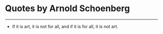 # Quotes by Arnold Schoenberg

---

- If it is art, it is not for all, and if it is for all, it is not art.
